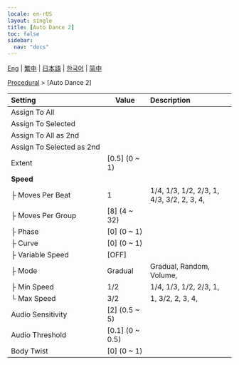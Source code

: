 ```yaml
---
locale: en-rUS
layout: single
title: [Auto Dance 2]
toc: false
sidebar:
  nav: "docs"
---
```

[Eng](/dancexr/menu/2025.4/motion/auto_dance_2) | [繁中](/tw/dancexr/menu/2025.4/motion/auto_dance_2) | [日本語](/jp/dancexr/menu/2025.4/motion/auto_dance_2) | [한국어](/kr/dancexr/menu/2025.4/motion/auto_dance_2) | [简中](/zh/dancexr/menu/2025.4/motion/auto_dance_2)

[Procedural](../menu#Procedural) > [Auto Dance 2]



| Setting | Value | Description |
| :--- | --- | :--- |
|<nobr>Assign To All</nobr>|| 
|<nobr>Assign To Selected</nobr>|| 
|<nobr>Assign To All as 2nd</nobr>|| 
|<nobr>Assign To Selected as 2nd</nobr>|| 
|<nobr>Extent</nobr>| [0.5] (0 ~ 1) | 
|<nobr><b>Speed</b></nobr>| | 
|<nobr>├&nbsp;Moves Per Beat</nobr>| 1 | 1/4, 1/3, 1/2, 2/3, 1, 4/3, 3/2, 2, 3, 4, 
|<nobr>├&nbsp;Moves Per Group</nobr>| [8] (4 ~ 32) | 
|<nobr>├&nbsp;Phase</nobr>| [0] (0 ~ 1) | 
|<nobr>├&nbsp;Curve</nobr>| [0] (0 ~ 1) | 
|<nobr>├&nbsp;Variable Speed</nobr>| [OFF] | 
|<nobr>├&nbsp;Mode</nobr>| Gradual | Gradual, Random, Volume, 
|<nobr>├&nbsp;Min Speed</nobr>| 1/2 | 1/4, 1/3, 1/2, 2/3, 1, 
|<nobr>└&nbsp;Max Speed</nobr>| 3/2 | 1, 3/2, 2, 3, 4, 
|<nobr>Audio Sensitivity</nobr>| [2] (0.5 ~ 5) | 
|<nobr>Audio Threshold</nobr>| [0.1] (0 ~ 0.5) | 
|<nobr>Body Twist</nobr>| [0] (0 ~ 1) | 
